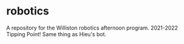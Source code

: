 # robotics
A repository for the Williston robotics afternoon program.
2021-2022 Tipping Point!
Same thing as Hieu's bot.
